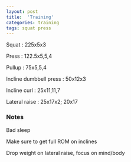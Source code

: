 ```yaml
---
layout: post
title:  'Training'
categories: training
tags: squat press
---
```


Squat : 225x5x3

Press  : 122.5x5,5,4

Pullup  : 75x5,5,4

Incline dumbbell press : 50x12x3

Incline curl  :  25x11,11,7

Lateral raise : 25x17x2; 20x17

### Notes

Bad sleep

Make sure to get full ROM on inclines

Drop weight on lateral raise, focus on mind/body
